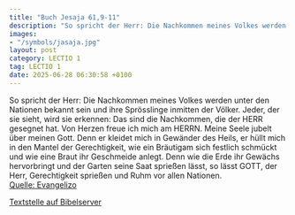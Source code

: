 ```yaml
---
title: "Buch Jesaja 61,9-11"
description: "So spricht der Herr: Die Nachkommen meines Volkes werden unter den Nationen bekannt sein und ihre Sprösslinge inmitten der Völker. Jeder, der sie sieht, wird sie erkennen: Das sind die Nachkommen, die der HERR gesegnet hat. Von Herzen freue ich mich am HERRN. Meine Seele jubelt ü...."
images:
- "/symbols/jasaja.jpg"
layout: post
category: LECTIO 1
tag: LECTIO 1
date: 2025-06-28 06:30:58 +0100
---
```

So spricht der Herr: Die Nachkommen meines Volkes werden unter den Nationen bekannt sein und ihre Sprösslinge inmitten der Völker. Jeder, der sie sieht, wird sie erkennen: Das sind die Nachkommen, die der HERR gesegnet hat.
Von Herzen freue ich mich am HERRN. Meine Seele jubelt über meinen Gott.<!--more--> Denn er kleidet mich in Gewänder des Heils, er hüllt mich in den Mantel der Gerechtigkeit, wie ein Bräutigam sich festlich schmückt und wie eine Braut ihr Geschmeide anlegt.
Denn wie die Erde ihr Gewächs hervorbringt und der Garten seine Saat sprießen lässt, so lässt GOTT, der Herr, Gerechtigkeit sprießen und Ruhm vor allen Nationen.<br>
[Quelle: Evangelizo](https://evangeliumtagfuertag.org/DE/gospel)

[Textstelle auf Bibelserver](https://www.bibleserver.com/EU/Jesaja61,9-11)
